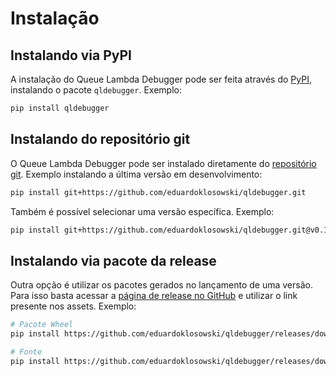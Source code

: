 # Instalação

## Instalando via PyPI

A instalação do Queue Lambda Debugger pode ser feita através do [PyPI](https://pypi.org/), instalando o pacote `qldebugger`. Exemplo:

```sh
pip install qldebugger
```

## Instalando do repositório git

O Queue Lambda Debugger pode ser instalado diretamente do [repositório git](https://github.com/eduardoklosowski/qldebugger). Exemplo instalando a última versão em desenvolvimento:

```sh
pip install git+https://github.com/eduardoklosowski/qldebugger.git
```

Também é possível selecionar uma versão específica. Exemplo:

```sh
pip install git+https://github.com/eduardoklosowski/qldebugger.git@v0.1.0
```

## Instalando via pacote da release

Outra opção é utilizar os pacotes gerados no lançamento de uma versão. Para isso basta acessar a [página de release no GitHub](https://github.com/eduardoklosowski/qldebugger/releases) e utilizar o link presente nos assets. Exemplo:

```sh
# Pacote Wheel
pip install https://github.com/eduardoklosowski/qldebugger/releases/download/v0.1.0/qldebugger-0.1.0-py3-none-any.whl

# Fonte
pip install https://github.com/eduardoklosowski/qldebugger/releases/download/v0.1.0/qldebugger-0.1.0.tar.gz
```
